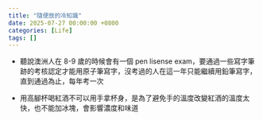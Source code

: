 ```yaml
---
title: "隨便放的冷知識"
date: 2025-07-27 00:00:00 +0800
categories: [Life]
tags: []
---
```


- 聽說澳洲人在 8-9 歲的時候會有一個 pen lisense exam，要通過一些寫字筆跡的考核認定才能用原子筆寫字，沒考過的人在這一年只能繼續用鉛筆寫字，直到通過為止，每年考一次

- 用高腳杯喝紅酒不可以用手拿杯身，是為了避免手的溫度改變紅酒的溫度太快，也不能加冰塊，會影響濃度和味道